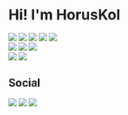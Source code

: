 # Hi! I'm HorusKol

![](https://img.shields.io/badge/-PHP-informational?style=for-the-badge&logo=PHP&logoColor=white&labelColor=777BB4&color=181827)
![](https://img.shields.io/badge/-JavaScript-informational?style=for-the-badge&logo=JavaScript&logoColor=white&labelColor=F7DF1E&color=181827)
![](https://img.shields.io/badge/-CSS3-informational?style=for-the-badge&logo=CSS3&logoColor=white&labelColor=1572B6&color=181827)
![](https://img.shields.io/badge/-HTML5-informational?style=for-the-badge&logo=HTML5&logoColor=white&labelColor=E34F26&color=181827)
![](https://img.shields.io/badge/-MySQL-informational?style=for-the-badge&logo=MySQL&logoColor=white&labelColor=4479A1&color=181827)  
![](https://img.shields.io/badge/-Laravel-informational?style=for-the-badge&logo=Laravel&logoColor=white&labelColor=FF2D20&color=181827)
![](https://img.shields.io/badge/-Vue.js-informational?style=for-the-badge&logo=Vue.js&logoColor=white&labelColor=4FC08D&color=181827)
![](https://img.shields.io/badge/-Tailwind%20CSS-informational?style=for-the-badge&logo=Tailwind%20CSS&logoColor=white&labelColor=38B2AC&color=181827)  
![](https://img.shields.io/badge/-KDE/Ubuntu/Linux-informational?style=for-the-badge&logo=KDE&logoColor=white&labelColor=1D99F3&color=181827)
![](https://img.shields.io/badge/-PHPStorm-informational?style=for-the-badge&logo=JetBrains&logoColor=white&labelColor=000000&color=181827)  

## Social

[![](https://img.shields.io/badge/-dev.to-informational?style=for-the-badge&logo=dev.to&logoColor=white&color=0A0A0A)](https://dev.to/horus_kol)
[![](https://img.shields.io/badge/-Medium-informational?style=for-the-badge&logo=Medium&logoColor=white&color=12100E)](https://medium.com/@horuskol)
[![](https://img.shields.io/badge/-Twitter-informational?style=for-the-badge&logo=Twitter&logoColor=white&color=1DA1F2)](https://twitter.com/horus_kol)
